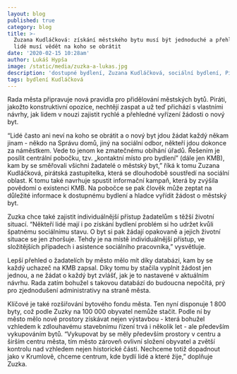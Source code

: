 ```yaml
---
layout: blog
published: true
category: blog
title: >-
  Zuzana Kudláčková: získání městského bytu musí být jednoduché a přehledné,
  lidé musí vědět na koho se obrátit
date: '2020-02-15 10:28am'
author: Lukáš Hypša
image: /static/media/zuzka-a-lukas.jpg
description: 'dostupné bydlení, Zuzana Kudláčková, sociální bydlení, Piráti'
tags: bydlení Kudláčková
---
```

Rada města připravuje nová pravidla pro přidělování městských bytů. Piráti, jakožto konstruktivní opozice, nechtějí zaspat a už teď přichází s vlastními návrhy, jak lidem v nouzi zajistit rychlé a přehledné vyřízení žádosti o nový byt.

“Lidé často ani neví na koho se obrátit a o nový byt jdou žádat každý někam jinam - někdo na Správu domů, jiný na sociální odbor, někteří jdou dokonce za náměstkem. Vede to jenom ke zmatečnému obíhání úřadů. Řešením je posílit centrální pobočku, tzv. „kontaktní místo pro bydlení” (dále jen KMB), kam by se směřovali všichni žadatelé o městský byt,” říká k tomu Zuzana Kudláčková, pirátská zastupitelka, která se dlouhodobě soustředí na sociální oblast. K tomu také navrhuje spustit informační kampaň, která by zvýšila povědomí o existenci KMB. Na pobočce se pak člověk může zeptat na důležité informace k dostupnému bydlení a hladce vyřídit žádost o městský byt. 

Zuzka chce také zajistit individuálnější přístup žadatelům s těžší životní situací. “Někteří lidé mají i po získání bydlení problém si ho udržet kvůli špatnému sociálnímu stavu. O byt si pak žádají opakovaně a jejich životní situace se jen zhoršuje. Tehdy je na místě individuálnější přístup, ve složitějších případech i asistence sociálního pracovníka,” vysvětluje.

Lepší přehled o žadatelích by město mělo mít díky databázi, kam by se každý uchazeč na KMB zapsal. Díky tomu by stačila vyplnit žádost jen jednou, a ne žádat o každý byt zvlášť, jak je to nastavené v aktuálním návrhu. Rada zatím bohužel s takovou databází do budoucna nepočítá, prý pro zjednodušení administrativy na straně města.

Klíčové je také rozšiřování bytového fondu města. Ten nyní disponuje 1 800 byty, což podle Zuzky na 100 000 obyvatel nemůže stačit. Podle ní by město mělo nové prostory získávat nejen výstavbou - která bohužel vzhledem k zdlouhavému stavebnímu řízení trvá i několik let - ale především vykupováním bytů. “Vykupovat by se měly především prostory v centru a širším centru města, tím město zároveň ovlivní složení obyvatel a zvětší kontrolu nad vzhledem nejen historické části. Nechceme totiž dopadnout jako v Krumlově, chceme centrum, kde bydlí lidé a které žije,” doplňuje Zuzka.
